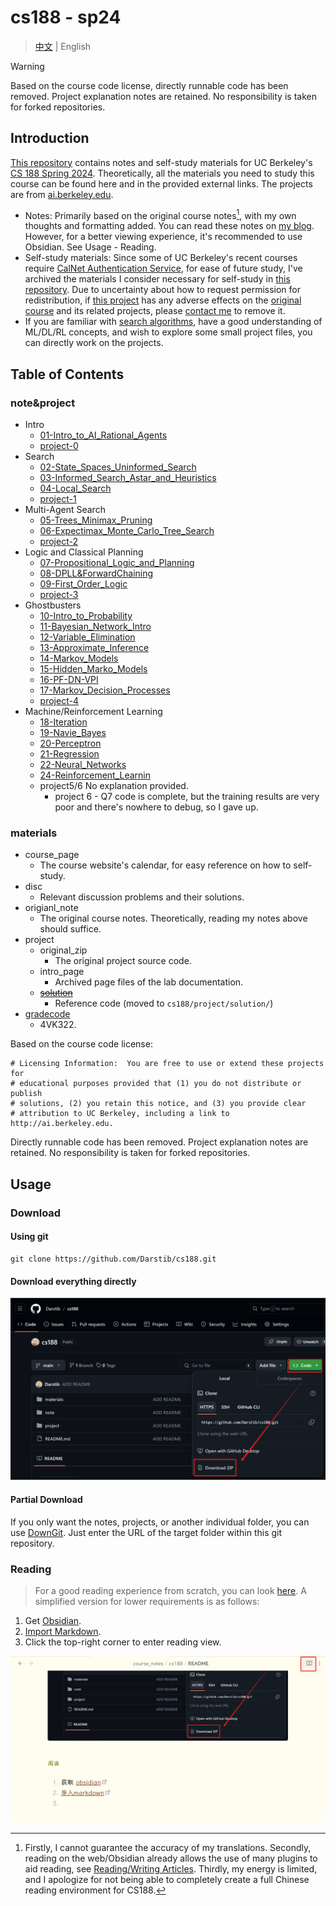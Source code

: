# cs188 - sp24

> [中文](README.md) | English

> [!warning]
>
> Based on the course code license, directly runnable code has been removed. Project explanation notes are retained.  No responsibility is taken for forked repositories.

## Introduction

[This repository](https://github.com/Darstib/cs188) contains notes and self-study materials for UC Berkeley's [CS 188 Spring 2024](https://inst.eecs.berkeley.edu/~cs188/sp24/).  Theoretically, all the materials you need to study this course can be found here and in the provided external links.  The projects are from [ai.berkeley.edu](http://ai.berkeley.edu).

- Notes: Primarily based on the original course notes[^1], with my own thoughts and formatting added. You can read these notes on [my blog](https://darstib.github.io/blog/note/CS188/). However, for a better viewing experience, it's recommended to use Obsidian. See Usage - Reading.
- Self-study materials: Since some of UC Berkeley's recent courses require [CalNet Authentication Service](https://auth.berkeley.edu/cas/login?service=https%3a%2f%2finst.eecs.berkeley.edu%2f%7ecs188%2fsp23%2f), for ease of future study, I've archived the materials I consider necessary for self-study in [this repository](https://github.com/Darstib/cs188).  Due to uncertainty about how to request permission for redistribution, if [this project](https://github.com/Darstib/cs188) has any adverse effects on the [original course](https://inst.eecs.berkeley.edu/~cs188/sp24/) and its related projects, please [contact me](https://darstib.github.io/blog/connect_me/) to remove it.
- If you are familiar with [search algorithms](https://oi-wiki.org/search/), have a good understanding of ML/DL/RL concepts, and wish to explore some small project files, you can directly work on the projects.

[^1]: Firstly, I cannot guarantee the accuracy of my translations. Secondly, reading on the web/Obsidian already allows the use of many plugins to aid reading, see [Reading/Writing Articles](https://darstib.github.io/blog/collection/Tools/#i4). Thirdly, my energy is limited, and I apologize for not being able to completely create a full Chinese reading environment for CS188.

## Table of Contents

### note&project

- Intro
    - [01-Intro_to_AI_Rational_Agents](note/01-Intro_to_AI_Rational_Agents.md)
    - [project-0](project/project-0.md)
- Search
    - [02-State_Spaces_Uninformed_Search](note/02-State_Spaces_Uninformed_Search.md)
    - [03-Informed_Search_Astar_and_Heuristics](note/03-Informed_Search_Astar_and_Heuristics.md)
    - [04-Local_Search](note/04-Local_Search.md)
    - [project-1](project/project-1.md)
- Multi-Agent Search
    - [05-Trees_Minimax_Pruning](note/05-Trees_Minimax_Pruning.md)
    - [06-Expectimax_Monte_Carlo_Tree_Search](note/06-Expectimax_Monte_Carlo_Tree_Search.md)
    - [project-2](project/project-2.md)
- Logic and Classical Planning
    - [07-Propositional_Logic_and_Planning](note/07-Propositional_Logic_and_Planning.md)
    - [08-DPLL&ForwardChaining](note/08-DPLL&ForwardChaining.md)
    - [09-First_Order_Logic](note/09-First_Order_Logic.md)
    - [project-3](project/project-3.md)
- Ghostbusters
    - [10-Intro_to_Probability](note/10-Intro_to_Probability.md)
    - [11-Bayesian_Network_Intro](note/11-Bayesian_Network_Intro.md)
    - [12-Variable_Elimination](note/12-Variable_Elimination.md)
    - [13-Approximate_Inference](note/13-Approximate_Inference.md)
    - [14-Markov_Models](note/14-Markov_Models.md)
    - [15-Hidden_Marko_Models](note/15-Hidden_Marko_Models.md)
    - [16-PF-DN-VPI](note/16-PF-DN-VPI.md)
    - [17-Markov_Decision_Processes](note/17-Markov_Decision_Processes.md)
    - [project-4](project/project-4.md)
- Machine/Reinforcement Learning
    - [18-Iteration](note/18-Iteration.md)
    - [19-Navie_Bayes](note/19-Navie_Bayes.md)
    - [20-Perceptron](note/20-Perceptron.md)
    - [21-Regression](note/21-Regression.md)
    - [22-Neural_Networks](note/22-Neural_Networks.md)
    - [24-Reinforcement_Learnin](note/24-Reinforcement_Learnin.md)
    - project5/6 No explanation provided.
        - project 6 - Q7 code is complete, but the training results are very poor and there's nowhere to debug, so I gave up.

### materials

- course_page
    - The course website's calendar, for easy reference on how to self-study.
- disc
    - Relevant discussion problems and their solutions.
- origianl_note
    - The original course notes.  Theoretically, reading my notes above should suffice.
- project
    - original_zip
        - The original project source code.
    - intro_page
        - Archived page files of the lab documentation.
    - ~~[solution](https://github.com/Darstib/cs188/tree/main/project/solution)~~
        - Reference code (moved to `cs188/project/solution/`)
- [gradecode](https://www.gradescope.com/)
    - 4VK322.

Based on the course code license:

```
# Licensing Information:  You are free to use or extend these projects for
# educational purposes provided that (1) you do not distribute or publish
# solutions, (2) you retain this notice, and (3) you provide clear
# attribution to UC Berkeley, including a link to http://ai.berkeley.edu.
```

Directly runnable code has been removed. Project explanation notes are retained. No responsibility is taken for forked repositories.

## Usage

### Download

#### Using git

```shell
git clone https://github.com/Darstib/cs188.git
```

#### Download everything directly

![](attachments/README.png)

#### Partial Download

If you only want the notes, projects, or another individual folder, you can use [DownGit](https://download-directory.github.io/). Just enter the URL of the target folder within this git repository.

### Reading

>  For a good reading experience from scratch, you can look [here](https://darstib.github.io/blog/tutorial/begin/Obsidian_begin/#ii).  A simplified version for lower requirements is as follows:

1. Get [Obsidian](https://obsidian.md).
2. [Import Markdown](https://publish.obsidian.md/help-zh/import/markdown).
3. Click the top-right corner to enter reading view.

![](attachments/README-1.png)

